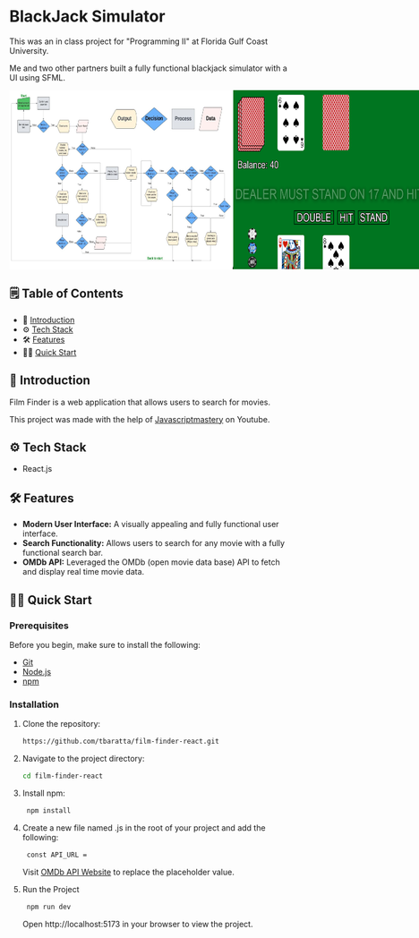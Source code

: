 # BlackJack Simulator

This was an in class project for "Programming II" at Florida Gulf Coast University.

Me and two other partners built a fully functional blackjack simulator with a UI using SFML.

<div style="display: flex; justify-content: space-around;">
  <img src="https://github.com/tbaratta/BlackJack_SFML/blob/main/images/flow_diagram.png" alt="Alt Text" width="400" height="320">
  <img src="https://github.com/tbaratta/BlackJack_SFML/blob/main/images/UI.png" alt="Alt Text" width="400" height="320">
</div>


## 🗒️ Table of Contents

- 🤖 [Introduction](#introduction)
- ⚙️ [Tech Stack](#tech-stack)
- 🛠️ [Features](#features)
- 🏃‍♂️ [Quick Start](#quick-start)

## 🤖 Introduction <a name="introduction"></a>

Film Finder is a web application that allows users to search for movies.

This project was made with the help of [Javascriptmastery](https://www.youtube.com/@javascriptmastery) on Youtube.

## ⚙️ Tech Stack <a name="tech-stack"></a>

- React.js

## 🛠️ Features <a name="features"></a>

- **Modern User Interface:** A visually appealing and fully functional user interface.
- **Search Functionality:** Allows users to search for any movie with a fully functional search bar.
- **OMDb API:** Leveraged the OMDb (open movie data base) API to fetch and display real time movie data.

## 🏃‍♂️ Quick Start <a name="quick-start"></a>

### Prerequisites <a name="prerequisites"></a>

Before you begin, make sure to install the following:

- [Git](https://git-scm.com/)
- [Node.js](https://nodejs.org/en)
- [npm](https://www.npmjs.com/)

### Installation <a name="installation"></a>

1. Clone the repository:

    ```bash
    https://github.com/tbaratta/film-finder-react.git
    ```

2. Navigate to the project directory:

    ```bash
    cd film-finder-react
    ```

3. Install npm:
   ```bash
    npm install
    ```
4. Create a new file named .js in the root of your project and add the following:
   ```bash
    const API_URL = 
    ```
   Visit [OMDb API Website](https://www.omdbapi.com/apikey.aspx) to replace the placeholder value.

5. Run the Project
   ```bash
    npm run dev
    ```
   Open http://localhost:5173 in your browser to view the project.

